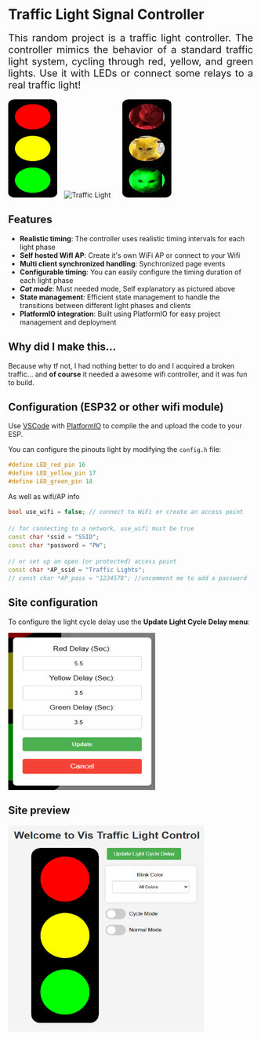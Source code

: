 # Traffic Light Signal Controller

<div style="display: flex; align-items: center; flex-wrap: nowrap;">
    <span style="font-size: 20px; max-width: 500px; text-align: justify;">
        This random project is a traffic light controller. The controller mimics the behavior of a standard 
        traffic light system, cycling through red, yellow, and green lights. Use it with LEDs or connect some 
        relays to a real traffic light!
    </span>
</div><br>
<div>
    <img src="data/images/trfc_lt_all_on.png" alt="Traffic Light" width="100" height="200" style="margin-right: 10px;">
    <img src="images/traffic_light.gif" alt="Traffic Light" width="100" height="200" style="margin-right: 10px;">
    <img src="data/images/trfc_lt_all_on_cat.png" alt="Traffic Light" width="100" height="200" style="margin-left: 10px;">
</div>

## Features

- **Realistic timing**: The controller uses realistic timing intervals for each light phase
- **Self hosted WifI AP**: Create it's own WiFi AP or connect to your Wifi
- **Multi client synchronized handling**: Synchronized page events
- **Configurable timing**: You can easily configure the timing duration of each light phase
- ***Cat mode***: Must needed mode, Self explanatory as pictured above
- **State management**: Efficient state management to handle the transitions between different light phases and clients
- **PlatformIO integration**: Built using PlatformIO for easy project management and deployment


## Why did I make this...

Because why tf not, I had nothing better to do and I acquired a broken traffic... and **of course** it needed a awesome wifi controller, and it was fun to build.

## Configuration (ESP32 or other wifi module)

Use [VSCode](https://code.visualstudio.com/) with [PlatformIO](https://platformio.org/install/ide?install=vscode) to compile the and upload the code to your ESP.

You can configure the pinouts light by modifying the `config.h` file:
```cpp
#define LED_red_pin 16
#define LED_yellow_pin 17
#define LED_green_pin 18
```

As well as wifi/AP info
```cpp
bool use_wifi = false; // connect to WiFi or create an access point

// for connecting to a network, use_wifi must be true
const char *ssid = "SSID";
const char *password = "PW";

// or set up an open (or protected) access point
const char *AP_ssid = "Traffic Lights";
// const char *AP_pass = "1234578"; //uncomment me to add a password
```

## Site configuration

To configure the light cycle delay use the **Update Light Cycle Delay menu**:

<div style="display: flex; align-items: center;">
    <img src="images/delay_menu.png" alt="Traffic Light" width="300" height="320">
</div>

## Site preview

<div style="display: flex; align-items: center;">
    <img src="images/main_page.png" alt="Traffic Light" width="400" height="420">
</div>

